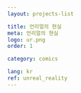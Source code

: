 ```yaml
---
layout: projects-list

title: 언리얼의 현실
meta: 언리얼의 현실
logo: ur.png
order: 1

category: comics

lang: kr
ref: unreal_reality
---
```

